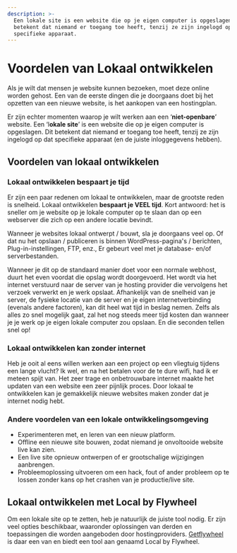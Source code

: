 ```yaml
---
description: >-
  Een lokale site is een website die op je eigen computer is opgeslagen. Dit
  betekent dat niemand er toegang toe heeft, tenzij ze zijn ingelogd op dat
  specifieke apparaat.
---
```


# Voordelen van Lokaal ontwikkelen

Als je wilt dat mensen je website kunnen bezoeken, moet deze online worden gehost. Een van de eerste dingen die je doorgaans doet bij het opzetten van een nieuwe website, is het aankopen van een hostingplan.

Er zijn echter momenten waarop je wilt werken aan een ‘**niet-openbare**’ website. Een ‘l**okale site**’ is een website die op je eigen computer is opgeslagen. Dit betekent dat niemand er toegang toe heeft, tenzij ze zijn ingelogd op dat specifieke apparaat (en de juiste inloggegevens hebben).

## Voordelen van lokaal ontwikkelen

### Lokaal ontwikkelen bespaart je tijd

Er zijn een paar redenen om lokaal te ontwikkelen, maar de grootste reden is snelheid. Lokaal ontwikkelen **bespaart je VEEL tijd**. Kort antwoord: het is sneller om je website op je lokale computer op te slaan dan op een webserver die zich op een andere locatie bevindt.

Wanneer je websites lokaal ontwerpt / bouwt, sla je doorgaans veel op. Of dat nu het opslaan / publiceren is binnen WordPress-pagina's / berichten, Plug-in-instellingen, FTP, enz., Er gebeurt veel met je database- en/of serverbestanden.

Wanneer je dit op de standaard manier doet voor een normale webhost, duurt het even voordat die opslag wordt doorgevoerd. Het wordt via het internet verstuurd naar de server van je hosting provider die vervolgens het verzoek verwerkt en je werk opslaat. Afhankelijk van de snelheid van je server, de fysieke locatie van de server en je eigen internetverbinding (evenals andere factoren), kan dit heel wat tijd in beslag nemen. Zelfs als alles zo snel mogelijk gaat, zal het nog steeds meer tijd kosten dan wanneer je je werk op je eigen lokale computer zou opslaan. En die seconden tellen snel op!

### Lokaal ontwikkelen kan zonder internet

Heb je ooit al eens willen werken aan een project op een vliegtuig tijdens een lange vlucht? Ik wel, en na het betalen voor de te dure wifi, had ik er meteen spijt van. Het zeer trage en onbetrouwbare internet maakte het updaten van een website een zeer pijnlijk proces. Door lokaal te ontwikkelen kan je gemakkelijk nieuwe websites maken zonder dat je internet nodig hebt.

### Andere voordelen van een lokale ontwikkelingsomgeving

* Experimenteren met, en leren van een nieuw platform.
* Offline een nieuwe site bouwen, zodat niemand je onvoltooide website live kan zien.
* Een live site opnieuw ontwerpen of er grootschalige wijzigingen aanbrengen.
* Probleemoplossing uitvoeren om een hack, fout of ander probleem op te lossen zonder kans op het crashen van je productie/live site.

## Lokaal ontwikkelen met Local by Flywheel

Om een lokale site op te zetten, heb je natuurlijk de juiste tool nodig. Er zijn veel opties beschikbaar, waaronder oplossingen van derden en toepassingen die worden aangeboden door hostingproviders. [Getflywheel](https://getflywheel.com) is daar een van en biedt een tool aan genaamd Local by Flywheel.

